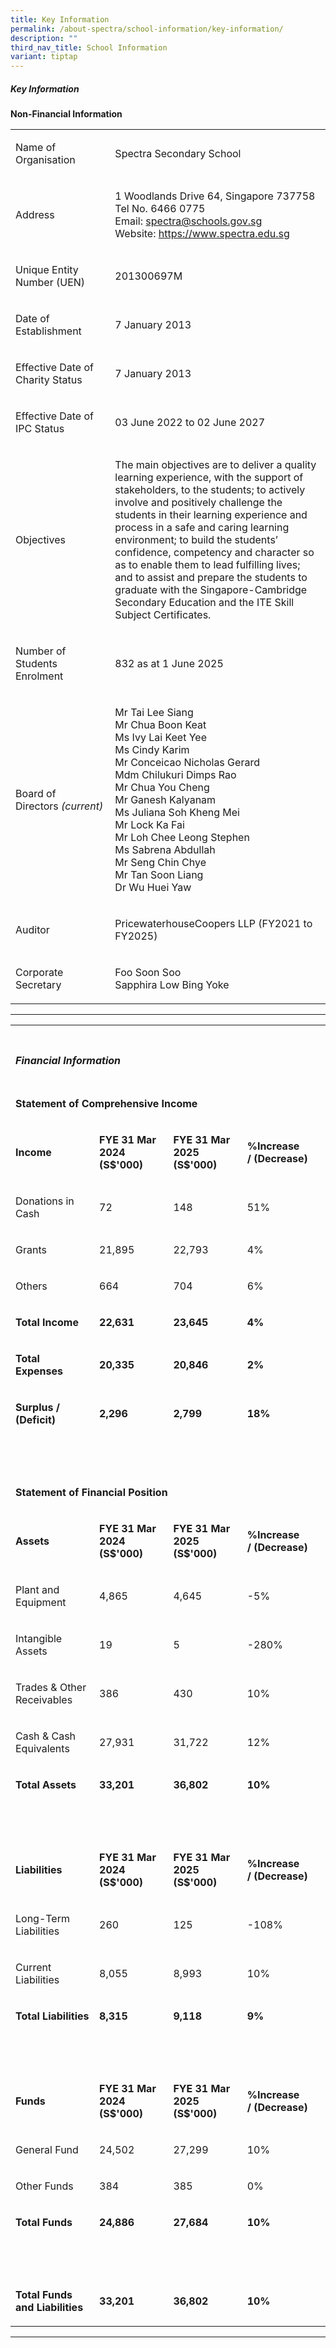 ```yaml
---
title: Key Information
permalink: /about-spectra/school-information/key-information/
description: ""
third_nav_title: School Information
variant: tiptap
---
```

<h5><strong>Key Information</strong></h5>
<p><strong>Non-Financial Information</strong>
</p>
<table style="minWidth: 50px">
<colgroup>
<col>
<col>
</colgroup>
<tbody>
<tr>
<td rowspan="1" colspan="1">
<p>Name of Organisation</p>
</td>
<td rowspan="1" colspan="1">
<p>Spectra Secondary School</p>
</td>
</tr>
<tr>
<td rowspan="1" colspan="1">
<p>Address</p>
</td>
<td rowspan="1" colspan="1">
<p>1 Woodlands Drive 64, Singapore 737758
<br>Tel No. 6466 0775
<br>Email: <a href="mailto:spectra@schools.gov.sg" rel="noopener noreferrer nofollow" target="_blank">spectra@schools.gov.sg</a>
<br>Website: <a href="https://www.spectra.edu.sg" rel="noopener noreferrer nofollow" target="_blank">https://www.spectra.edu.sg</a>
</p>
</td>
</tr>
<tr>
<td rowspan="1" colspan="1">
<p>Unique Entity Number (UEN)</p>
</td>
<td rowspan="1" colspan="1">
<p>201300697M</p>
</td>
</tr>
<tr>
<td rowspan="1" colspan="1">
<p>Date of Establishment</p>
</td>
<td rowspan="1" colspan="1">
<p>7 January 2013</p>
</td>
</tr>
<tr>
<td rowspan="1" colspan="1">
<p>Effective Date of Charity Status</p>
</td>
<td rowspan="1" colspan="1">
<p>7 January 2013</p>
</td>
</tr>
<tr>
<td rowspan="1" colspan="1">
<p>Effective Date of IPC Status</p>
</td>
<td rowspan="1" colspan="1">
<p>03 June 2022 to 02 June 2027</p>
</td>
</tr>
<tr>
<td rowspan="1" colspan="1">
<p>Objectives</p>
</td>
<td rowspan="1" colspan="1">
<p>The main objectives are to deliver a quality learning experience, with
the support of stakeholders, to the students; to actively involve and positively
challenge the students in their learning experience and process in a safe
and caring learning environment; to build the students’ confidence, competency
and character so as to enable them to lead fulfilling lives; and to assist
and prepare the students to graduate with the Singapore-Cambridge Secondary
Education and the ITE Skill Subject Certificates.</p>
</td>
</tr>
<tr>
<td rowspan="1" colspan="1">
<p>Number of Students Enrolment</p>
</td>
<td rowspan="1" colspan="1">
<p>832 as at 1 June 2025</p>
</td>
</tr>
<tr>
<td rowspan="1" colspan="1">
<p>Board of Directors&nbsp;<em>(current)</em>
</p>
</td>
<td rowspan="1" colspan="1">
<p>Mr Tai Lee Siang
<br>Mr Chua Boon Keat
<br>Ms Ivy Lai Keet Yee
<br>Ms Cindy Karim
<br>Mr Conceicao Nicholas Gerard
<br>Mdm Chilukuri Dimps Rao
<br>Mr Chua You Cheng
<br>Mr Ganesh Kalyanam
<br>Ms Juliana Soh Kheng Mei
<br>Mr Lock Ka Fai
<br>Mr Loh Chee Leong Stephen
<br>Ms Sabrena Abdullah
<br>Mr Seng Chin Chye
<br>Mr Tan Soon Liang
<br>Dr Wu Huei Yaw</p>
</td>
</tr>
<tr>
<td rowspan="1" colspan="1">
<p>Auditor</p>
</td>
<td rowspan="1" colspan="1">
<p>PricewaterhouseCoopers LLP (FY2021 to FY2025)</p>
</td>
</tr>
<tr>
<td rowspan="1" colspan="1">
<p>Corporate Secretary</p>
</td>
<td rowspan="1" colspan="1">
<p>Foo Soon Soo
<br>Sapphira Low Bing Yoke</p>
</td>
</tr>
</tbody>
</table>
<hr>
<table style="minWidth: 100px">
<colgroup>
<col>
<col>
<col>
<col>
</colgroup>
<tbody>
<tr>
<td rowspan="1" colspan="1">
<p></p>
</td>
<td rowspan="1" colspan="1">
<p></p>
</td>
<td rowspan="1" colspan="1">
<p></p>
</td>
<td rowspan="1" colspan="1">
<p></p>
</td>
</tr>
<tr>
<td rowspan="1" colspan="2">
<h5><strong>Financial Information</strong></h5>
</td>
<td rowspan="1" colspan="1">
<p>&nbsp;</p>
</td>
<td rowspan="1" colspan="1">
<p>&nbsp;</p>
</td>
</tr>
<tr>
<td rowspan="1" colspan="3">
<p><strong>Statement of Comprehensive Income</strong>
</p>
</td>
<td rowspan="1" colspan="1">
<p>&nbsp;</p>
</td>
</tr>
<tr>
<td rowspan="1" colspan="1">
<p><strong>Income</strong>
</p>
</td>
<td rowspan="1" colspan="1">
<p><strong>FYE 31 Mar 2024 (S$'000)</strong>
</p>
</td>
<td rowspan="1" colspan="1">
<p><strong>FYE 31 Mar 2025 (S$'000)</strong>
</p>
</td>
<td rowspan="1" colspan="1">
<p><strong>%Increase /&nbsp;(Decrease)</strong>
</p>
</td>
</tr>
<tr>
<td rowspan="1" colspan="1">
<p>Donations in Cash</p>
</td>
<td rowspan="1" colspan="1">
<p>72</p>
</td>
<td rowspan="1" colspan="1">
<p>148</p>
</td>
<td rowspan="1" colspan="1">
<p>51%</p>
</td>
</tr>
<tr>
<td rowspan="1" colspan="1">
<p>Grants</p>
</td>
<td rowspan="1" colspan="1">
<p>21,895</p>
</td>
<td rowspan="1" colspan="1">
<p>22,793</p>
</td>
<td rowspan="1" colspan="1">
<p>4%</p>
</td>
</tr>
<tr>
<td rowspan="1" colspan="1">
<p>Others</p>
</td>
<td rowspan="1" colspan="1">
<p>664</p>
</td>
<td rowspan="1" colspan="1">
<p>704</p>
</td>
<td rowspan="1" colspan="1">
<p>6%</p>
</td>
</tr>
<tr>
<td rowspan="1" colspan="1">
<p><strong>Total Income</strong>
</p>
</td>
<td rowspan="1" colspan="1">
<p><strong>22,631</strong>
</p>
</td>
<td rowspan="1" colspan="1">
<p><strong>23,645</strong>
</p>
</td>
<td rowspan="1" colspan="1">
<p><strong>4%</strong>
</p>
</td>
</tr>
<tr>
<td rowspan="1" colspan="1">
<p><strong>Total Expenses</strong>
</p>
</td>
<td rowspan="1" colspan="1">
<p><strong>20,335</strong>
</p>
</td>
<td rowspan="1" colspan="1">
<p><strong>20,846</strong>
</p>
</td>
<td rowspan="1" colspan="1">
<p><strong>2%</strong>
</p>
</td>
</tr>
<tr>
<td rowspan="1" colspan="1">
<p><strong>Surplus / (Deficit)</strong>
</p>
</td>
<td rowspan="1" colspan="1">
<p><strong>2,296</strong>
</p>
</td>
<td rowspan="1" colspan="1">
<p><strong>2,799</strong>
</p>
</td>
<td rowspan="1" colspan="1">
<p><strong>18%</strong>
</p>
</td>
</tr>
<tr>
<td rowspan="1" colspan="1">
<p>&nbsp;</p>
</td>
<td rowspan="1" colspan="1">
<p>&nbsp;</p>
</td>
<td rowspan="1" colspan="1">
<p>&nbsp;</p>
</td>
<td rowspan="1" colspan="1">
<p>&nbsp;</p>
</td>
</tr>
<tr>
<td rowspan="1" colspan="3">
<p><strong>Statement of Financial Position</strong>
</p>
</td>
<td rowspan="1" colspan="1">
<p>&nbsp;</p>
</td>
</tr>
<tr>
<td rowspan="1" colspan="1">
<p><strong>Assets</strong>
</p>
</td>
<td rowspan="1" colspan="1">
<p><strong>FYE 31 Mar 2024 (S$'000)</strong>
</p>
</td>
<td rowspan="1" colspan="1">
<p><strong>FYE 31 Mar 2025 (S$'000)</strong>
</p>
</td>
<td rowspan="1" colspan="1">
<p><strong>%Increase /&nbsp;(Decrease)</strong>
</p>
</td>
</tr>
<tr>
<td rowspan="1" colspan="1">
<p>Plant and Equipment</p>
</td>
<td rowspan="1" colspan="1">
<p>4,865</p>
</td>
<td rowspan="1" colspan="1">
<p>4,645</p>
</td>
<td rowspan="1" colspan="1">
<p>-5%</p>
</td>
</tr>
<tr>
<td rowspan="1" colspan="1">
<p>Intangible Assets</p>
</td>
<td rowspan="1" colspan="1">
<p>19</p>
</td>
<td rowspan="1" colspan="1">
<p>5</p>
</td>
<td rowspan="1" colspan="1">
<p>-280%</p>
</td>
</tr>
<tr>
<td rowspan="1" colspan="1">
<p>Trades &amp; Other Receivables</p>
</td>
<td rowspan="1" colspan="1">
<p>386</p>
</td>
<td rowspan="1" colspan="1">
<p>430</p>
</td>
<td rowspan="1" colspan="1">
<p>10%</p>
</td>
</tr>
<tr>
<td rowspan="1" colspan="1">
<p>Cash &amp; Cash Equivalents</p>
</td>
<td rowspan="1" colspan="1">
<p>27,931</p>
</td>
<td rowspan="1" colspan="1">
<p>31,722</p>
</td>
<td rowspan="1" colspan="1">
<p>12%</p>
</td>
</tr>
<tr>
<td rowspan="1" colspan="1">
<p><strong>Total Assets</strong>
</p>
</td>
<td rowspan="1" colspan="1">
<p><strong>33,201</strong>
</p>
</td>
<td rowspan="1" colspan="1">
<p><strong>36,802</strong>
</p>
</td>
<td rowspan="1" colspan="1">
<p><strong>10%</strong>
</p>
</td>
</tr>
<tr>
<td rowspan="1" colspan="1">
<p>&nbsp;</p>
</td>
<td rowspan="1" colspan="1">
<p>&nbsp;</p>
</td>
<td rowspan="1" colspan="1">
<p>&nbsp;</p>
</td>
<td rowspan="1" colspan="1">
<p>&nbsp;</p>
</td>
</tr>
<tr>
<td rowspan="1" colspan="1">
<p><strong>Liabilities</strong>
</p>
</td>
<td rowspan="1" colspan="1">
<p><strong>FYE 31 Mar 2024 (S$'000)</strong>
</p>
</td>
<td rowspan="1" colspan="1">
<p><strong>FYE 31 Mar 2025 (S$'000)</strong>
</p>
</td>
<td rowspan="1" colspan="1">
<p><strong>%Increase /&nbsp;(Decrease)</strong>
</p>
</td>
</tr>
<tr>
<td rowspan="1" colspan="1">
<p>Long-Term Liabilities</p>
</td>
<td rowspan="1" colspan="1">
<p>260</p>
</td>
<td rowspan="1" colspan="1">
<p>125</p>
</td>
<td rowspan="1" colspan="1">
<p>-108%</p>
</td>
</tr>
<tr>
<td rowspan="1" colspan="1">
<p>Current Liabilities</p>
</td>
<td rowspan="1" colspan="1">
<p>8,055</p>
</td>
<td rowspan="1" colspan="1">
<p>8,993</p>
</td>
<td rowspan="1" colspan="1">
<p>10%</p>
</td>
</tr>
<tr>
<td rowspan="1" colspan="1">
<p><strong>Total Liabilities</strong>
</p>
</td>
<td rowspan="1" colspan="1">
<p><strong>8,315</strong>
</p>
</td>
<td rowspan="1" colspan="1">
<p><strong>9,118</strong>
</p>
</td>
<td rowspan="1" colspan="1">
<p><strong>9%</strong>
</p>
</td>
</tr>
<tr>
<td rowspan="1" colspan="1">
<p>&nbsp;</p>
</td>
<td rowspan="1" colspan="1">
<p>&nbsp;</p>
</td>
<td rowspan="1" colspan="1">
<p>&nbsp;</p>
</td>
<td rowspan="1" colspan="1">
<p>&nbsp;</p>
</td>
</tr>
<tr>
<td rowspan="1" colspan="1">
<p><strong>Funds</strong>
</p>
</td>
<td rowspan="1" colspan="1">
<p><strong>FYE 31 Mar 2024 (S$'000)</strong>
</p>
</td>
<td rowspan="1" colspan="1">
<p><strong>FYE 31 Mar 2025 (S$'000)</strong>
</p>
</td>
<td rowspan="1" colspan="1">
<p><strong>%Increase /&nbsp;(Decrease)</strong>
</p>
</td>
</tr>
<tr>
<td rowspan="1" colspan="1">
<p>General Fund</p>
</td>
<td rowspan="1" colspan="1">
<p>24,502</p>
</td>
<td rowspan="1" colspan="1">
<p>27,299</p>
</td>
<td rowspan="1" colspan="1">
<p>10%</p>
</td>
</tr>
<tr>
<td rowspan="1" colspan="1">
<p>Other Funds</p>
</td>
<td rowspan="1" colspan="1">
<p>384</p>
</td>
<td rowspan="1" colspan="1">
<p>385</p>
</td>
<td rowspan="1" colspan="1">
<p>0%</p>
</td>
</tr>
<tr>
<td rowspan="1" colspan="1">
<p><strong>Total Funds</strong>
</p>
</td>
<td rowspan="1" colspan="1">
<p><strong>24,886</strong>
</p>
</td>
<td rowspan="1" colspan="1">
<p><strong>27,684</strong>
</p>
</td>
<td rowspan="1" colspan="1">
<p><strong>10%</strong>
</p>
</td>
</tr>
<tr>
<td rowspan="1" colspan="1">
<p>&nbsp;</p>
</td>
<td rowspan="1" colspan="1">
<p>&nbsp;</p>
</td>
<td rowspan="1" colspan="1">
<p>&nbsp;</p>
</td>
<td rowspan="1" colspan="1">
<p>&nbsp;</p>
</td>
</tr>
<tr>
<td rowspan="1" colspan="1">
<p><strong>Total Funds and Liabilities</strong>
</p>
</td>
<td rowspan="1" colspan="1">
<p><strong>33,201</strong>
</p>
</td>
<td rowspan="1" colspan="1">
<p><strong>36,802</strong>
</p>
</td>
<td rowspan="1" colspan="1">
<p><strong>10%</strong>
</p>
</td>
</tr>
</tbody>
</table>
<hr>
<p></p>